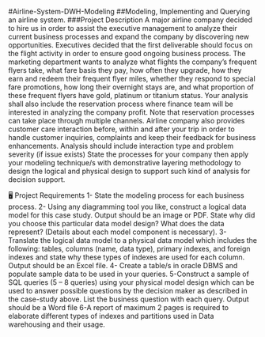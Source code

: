 #Airline-System-DWH-Modeling
##Modeling, Implementing and Querying an airline system.
###Project Description
A major airline company decided to hire us in order to assist the executive management to analyze their current business processes and expand the company by discovering new opportunities. Executives decided that the first deliverable should focus on the flight activity in order to ensure good ongoing business process. The marketing department wants to analyze what flights the company’s frequent flyers take, what fare basis they pay, how often they upgrade, how they earn and redeem their frequent flyer miles, whether they respond to special fare promotions, how long their overnight stays are, and what proportion of these frequent flyers have gold, platinum or titanium status. Your analysis shall also include the reservation process where finance team will be interested in analyzing the company profit. Note that reservation processes can take place through multiple channels. Airline company also provides customer care interaction before, within and after your trip in order to handle customer inquiries, complaints and keep their feedback for business enhancements. Analysis should include interaction type and problem severity (if issue exists) State the processes for your company then apply your modeling technique/s with demonstrative layering methodology to design the logical and physical design to support such kind of analysis for decision support.

🖥 Project Requirements
1- State the modeling process for each business process.
2- Using any diagramming tool you like, construct a logical data model for this case study. Output should be an image or PDF. State why did you choose this particular data model design? What does the data represent? (Details about each model component is necessary).
3- Translate the logical data model to a physical data model which includes the following: tables, columns (name, data type), primary indexes, and foreign indexes and state why these types of indexes are used for each column. Output should be an Excel file.
4- Create a table/s in oracle DBMS and populate sample data to be used in your queries.
5-Construct a sample of SQL queries (5 – 8 queries) using your physical model design which can be used to answer possible questions by the decision maker as described in the case-study above. List the business question with each query. Output should be a Word file
6-A report of maximum 2 pages is required to elaborate different types of indexes and partitions used in Data warehousing and their usage.
